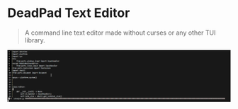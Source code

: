 # DeadPad Text Editor

> A command line text editor made without curses or any other TUI library.

![](https://github.com/FrewtyPebbles/DeadPad-CLI-Text-Editor/blob/main/preview/deadpad2.gif)
